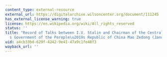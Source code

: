 ```yaml
---
content_type: external-resource
external_url: https://digitalarchive.wilsoncenter.org/document/111245
has_external_license_warning: true
license: https://en.wikipedia.org/wiki/All_rights_reserved
status: ''
title: "Record of Talks between I.V. Stalin and Chairman of the Central People\u2019\
  s Government of the Perople\u2019s Republic of China Mao Zedong (January 22, 1950)"
uid: a4cb33bd-629f-4242-9e41-47a9c1fe48f3
wayback_url: ''
---
```

